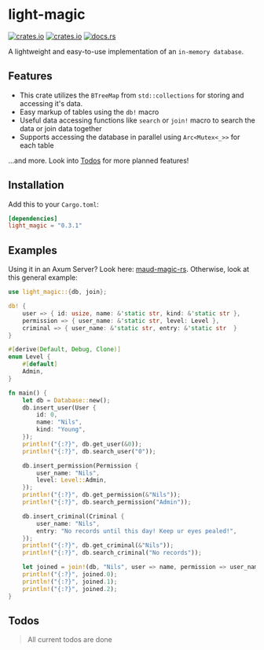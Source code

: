 # light-magic

[![crates.io](https://img.shields.io/crates/v/light-magic.svg)](https://crates.io/crates/light-magic)
[![crates.io](https://img.shields.io/crates/d/light-magic.svg)](https://crates.io/crates/light-magic)
[![docs.rs](https://docs.rs/light-magic/badge.svg)](https://docs.rs/light-magic)

A lightweight and easy-to-use implementation of an `in-memory database`.

## Features

- This crate utilizes the `BTreeMap` from `std::collections` for storing and accessing it's data.
- Easy markup of tables using the `db!` macro
- Useful data accessing functions like `search` or `join!` macro to search the data or join data together
- Supports accessing the database in parallel using `Arc<Mutex<_>>` for each table

...and more. Look into [Todos](#todos) for more planned features!

## Installation

Add this to your `Cargo.toml`:

```toml
[dependencies]
light_magic = "0.3.1"
```

## Examples

Using it in an Axum Server? Look here: [maud-magic-rs](https://github.com/nwrenger/maud-magic-rs). Otherwise, look at this general example:

```rust
use light_magic::{db, join};

db! {
    user => { id: usize, name: &'static str, kind: &'static str },
    permission => { user_name: &'static str, level: Level },
    criminal => { user_name: &'static str, entry: &'static str  }
}

#[derive(Default, Debug, Clone)]
enum Level {
    #[default]
    Admin,
}

fn main() {
    let db = Database::new();
    db.insert_user(User {
        id: 0,
        name: "Nils",
        kind: "Young",
    });
    println!("{:?}", db.get_user(&0));
    println!("{:?}", db.search_user("0"));

    db.insert_permission(Permission {
        user_name: "Nils",
        level: Level::Admin,
    });
    println!("{:?}", db.get_permission(&"Nils"));
    println!("{:?}", db.search_permission("Admin"));

    db.insert_criminal(Criminal {
        user_name: "Nils",
        entry: "No records until this day! Keep ur eyes pealed!",
    });
    println!("{:?}", db.get_criminal(&"Nils"));
    println!("{:?}", db.search_criminal("No records"));

    let joined = join!(db, "Nils", user => name, permission => user_name, criminal => user_name);
    println!("{:?}", joined.0);
    println!("{:?}", joined.1);
    println!("{:?}", joined.2);
}
```

## Todos

> All current todos are done

